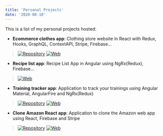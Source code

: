 ```yaml
---
title: 'Personal Projects'
date: '2020-08-10'
---
```



This is a list of my personal projects hosted:

- **Ecommerce clothes app**: Clothing store website in React with Redux, Hooks, GraphQL, ContextAPI, Stripe, Firebase...

> [![Repository](https://img.shields.io/badge/-Show%20repository-grey)](https://github.com/xavigu/ClothesStore) [![Web](https://img.shields.io/badge/-Show%20Web-grey)](https://xavigu-clothes-store.herokuapp.com)

- **Recipe list app**: Recipe List App in Angular using NgRx(Redux), Firebase...

> [![Web](https://img.shields.io/badge/-Show%20Web-grey)](https://ng-course-recipeapp.firebaseapp.com)

- **Training tracker app**: Application to track your trainings using Angular Material, AngularFire and NgRx(Redux)

> [![Repository](https://img.shields.io/badge/-Show%20repository-grey)](https://github.com/xavigu/FitnessTracker) [![Web](https://img.shields.io/badge/-Show%20Web-grey)](https://fitness-tracker-1f8c0.firebaseapp.com)

- **Clone Amazon React app**: Application to clone the Amazon web app using React, Firebase and Stripe

> [![Repository](https://img.shields.io/badge/-Show%20repository-grey)](https://github.com/xavigu/Amazon-clone) [![Web](https://img.shields.io/badge/-Show%20Web-grey)](https://clone-84b1f.web.app)
